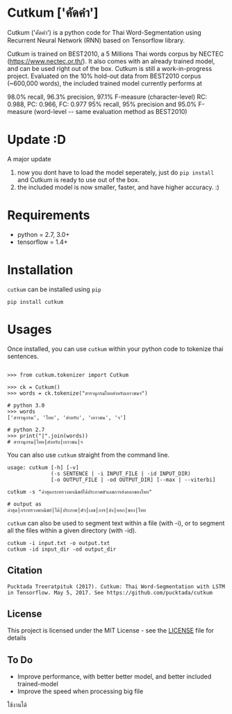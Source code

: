 # Cutkum ['คัดคำ']
Cutkum ('คัดคำ') is a python code for Thai Word-Segmentation using Recurrent Neural Network (RNN) based on Tensorflow library. 

Cutkum is trained on BEST2010, a 5 Millions Thai words corpus by NECTEC (https://www.nectec.or.th/). It also comes with an already trained model, and can be used right out of the box. Cutkum is still a work-in-progress project. Evaluated on the 10% hold-out data from BEST2010 corpus (~600,000 words), the included trained model currently performs at 

98.0% recall, 96.3% precision, 97.1% F-measure (character-level)
RC: 0.988, PC: 0.966, FC: 0.977
95% recall, 95% precision and 95.0% F-measure (word-level -- same evaluation method as BEST2010)

# Update :D

A major update

1. now you dont have to load the model seperately, just do `pip install` and Cutkum is ready to use out of the box.
2. the included model is now smaller, faster, and have higher accuracy. :)

# Requirements
* python = 2.7, 3.0+
* tensorflow = 1.4+

# Installation

`cutkum` can be installed using `pip` 

```
pip install cutkum

```

# Usages

Once installed, you can use `cutkum` within your python code to tokenize thai sentences. 

```

>>> from cutkum.tokenizer import Cutkum

>>> ck = Cutkum()
>>> words = ck.tokenize("สารานุกรมไทยสำหรับเยาวชนฯ")

# python 3.0
>>> words
['สารานุกรม', 'ไทย', 'สำหรับ', 'เยาวชน', 'ฯ']

# python 2.7
>>> print("|".join(words)) 
# สารานุกรม|ไทย|สำหรับ|เยาวชน|ฯ

```

You can also use `cutkum` straight from the command line.

```
usage: cutkum [-h] [-v]
              (-s SENTENCE | -i INPUT_FILE | -id INPUT_DIR)
              [-o OUTPUT_FILE | -od OUTPUT_DIR] [--max | --viterbi]
```

```
cutkum -s "ล่าสุดกระทรวงพาณิชย์ได้ประกาศตัวเลขการส่งออกของไทย"

# output as
ล่าสุด|กระทรวงพาณิชย์|ได้|ประกาศ|ตัว|เลข|การ|ส่ง|ออก|ของ|ไทย
```


`cutkum` can also be used to segment text within a file (with -i), or to segment all the files within a given directory (with -id).

```
cutkum -i input.txt -o output.txt
cutkum -id input_dir -od output_dir
```

## Citation

```
Pucktada Treeratpituk (2017). Cutkum: Thai Word-Segmentation with LSTM in Tensorflow. May 5, 2017. See https://github.com/pucktada/cutkum
```

## License

This project is licensed under the MIT License - see the [LICENSE](LICENSE) file for details

## To Do
* Improve performance, with better better model, and better included trained-model
* Improve the speed when processing big file

ใช้งานได้

